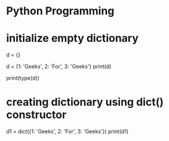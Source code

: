 # Python Programming

# initialize empty dictionary
d = {}

d = {1: 'Geeks', 2: 'For', 3: 'Geeks'}
print(d)

print(type(d))

# creating dictionary using dict() constructor

d1 = dict({1: 'Geeks', 2: 'For', 3: 'Geeks'})
print(d1)
